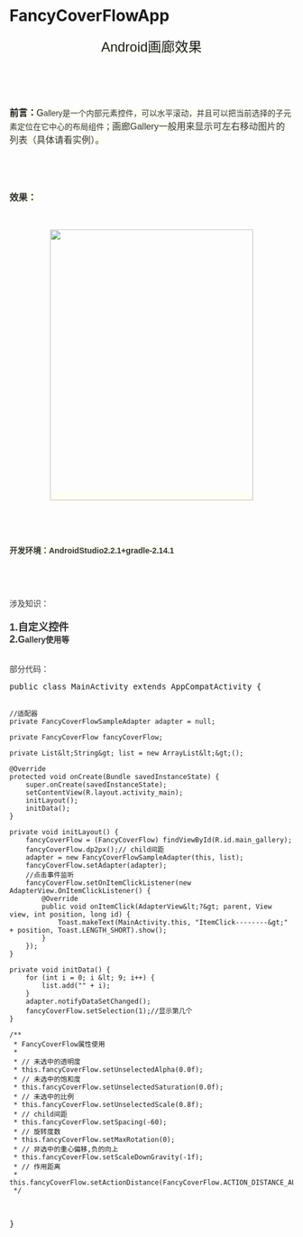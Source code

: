 # FancyCoverFlowApp


<!-- Baidu Button BEGIN -->

<div id="article_content" class="article_content">
                        
<p style="text-align:center;"><span style="font-family:Verdana, Arial, Helvetica, sans-serif;background-color:rgb(254,254,242);"><span style="font-size:24px;">Android画廊效果</span><br /></span></p>
<p style="text-align:center;"><span style="font-family:Verdana, Arial, Helvetica, sans-serif;background-color:rgb(254,254,242);"><span style="font-size:24px;"><br /></span></span></p>
<p><span style="font-family:Verdana, Arial, Helvetica, sans-serif;font-size:16px;background-color:rgb(254,254,242);"><br /></span></p>
<p><span style="font-family:Verdana, Arial, Helvetica, sans-serif;font-size:16px;background-color:rgb(254,254,242);"><strong>前言：</strong>G<span style="color:rgb(51,51,51);font-family:Arial, 'Microsoft Yahei', 'Hiragino Sans GB';font-size:14px;">allery是一个内部元素控件，可以水平滚动，并且可以把当前选择的子元素定位在它中心的布局组件；<span style="font-family:Verdana, Arial, Helvetica, sans-serif;font-size:16px;background-color:rgb(254,254,242);">画廊Gallery一般用来显示</span><span style="font-family:Verdana, Arial, Helvetica, sans-serif;font-size:16px;background-color:rgb(254,254,242);">可左右移动</span><span style="font-family:Verdana, Arial, Helvetica, sans-serif;font-size:16px;background-color:rgb(254,254,242);">图片的列表（具体请看实例）。</span></span></span></p>
<p><span style="font-family:Verdana, Arial, Helvetica, sans-serif;font-size:16px;background-color:rgb(254,254,242);"><span style="color:rgb(51,51,51);font-family:Arial, 'Microsoft Yahei', 'Hiragino Sans GB';font-size:14px;"><span style="font-family:Verdana, Arial, Helvetica, sans-serif;font-size:16px;background-color:rgb(254,254,242);"><br /></span></span></span></p>
<p><span style="font-family:Verdana, Arial, Helvetica, sans-serif;font-size:16px;background-color:rgb(254,254,242);"><span style="color:rgb(51,51,51);font-family:Arial, 'Microsoft Yahei', 'Hiragino Sans GB';font-size:14px;"><span style="font-family:Verdana, Arial, Helvetica, sans-serif;font-size:16px;background-color:rgb(254,254,242);"><br /></span></span></span></p>
<p><span style="font-family:Verdana, Arial, Helvetica, sans-serif;font-size:16px;background-color:rgb(254,254,242);"><span style="color:rgb(51,51,51);font-family:Arial, 'Microsoft Yahei', 'Hiragino Sans GB';font-size:14px;"><span style="font-family:Verdana, Arial, Helvetica, sans-serif;font-size:16px;background-color:rgb(254,254,242);"><span style="color:rgb(51,51,51);font-family:Verdana, Arial, Helvetica, sans-serif;font-size:16px;"><strong>效果：</strong></span><br /></span></span></span></p>
<p><span style="font-family:Verdana, Arial, Helvetica, sans-serif;font-size:16px;background-color:rgb(254,254,242);"><span style="color:rgb(51,51,51);font-family:Arial, 'Microsoft Yahei', 'Hiragino Sans GB';font-size:14px;"><span style="font-family:Verdana, Arial, Helvetica, sans-serif;font-size:16px;background-color:rgb(254,254,242);"><br /></span></span></span></p>
<p style="text-align:center;"><span style="font-family:Verdana, Arial, Helvetica, sans-serif;color:#333333;"><span style="font-size:16px;background-color:rgb(254,254,242);"><strong><img src="http://img.blog.csdn.net/20171213104950576" width="360" height="480" alt="" /></strong></span></span></p>
<p style="text-align:center;"><span style="font-family:Verdana, Arial, Helvetica, sans-serif;color:#333333;"><span style="font-size:16px;background-color:rgb(254,254,242);"><strong><br /></strong></span></span></p>
<p style="text-align:left;"><span style="font-family:Verdana, Arial, Helvetica, sans-serif;color:#333333;"><span style="font-size:16px;background-color:rgb(254,254,242);"><strong><br /></strong></span></span></p>
<p><span style="font-family:Verdana, Arial, Helvetica, sans-serif;color:#333333;"><span style="font-size:16px;background-color:rgb(254,254,242);"><strong><span style="color:rgb(51,51,51);font-family:'Microsoft YaHei', Arial;font-size:14px;"><span style="margin:0px;padding:0px;">开发环境：AndroidStudio2.2.1+gradle-2.14.1</span></span><br /></strong></span></span></p>
<p><span style="font-family:Verdana, Arial, Helvetica, sans-serif;color:#333333;"><span style="font-size:16px;background-color:rgb(254,254,242);"><strong><span style="color:rgb(51,51,51);font-family:'Microsoft YaHei', Arial;font-size:14px;"><span style="margin:0px;padding:0px;"><br /></span></span></strong></span></span></p>
<p><span style="font-family:Verdana, Arial, Helvetica, sans-serif;color:#333333;"><span style="font-size:16px;background-color:rgb(254,254,242);"><strong><span style="color:rgb(51,51,51);font-family:'Microsoft YaHei', Arial;font-size:14px;"><span style="margin:0px;padding:0px;"><br /></span></span></strong></span></span></p>
<p><span style="font-family:Verdana, Arial, Helvetica, sans-serif;color:#333333;"><span style="background-color:rgb(254,254,242);"><span style="color:rgb(51,51,51);font-family:'Microsoft YaHei', Arial;"><span style="margin:0px;padding:0px;"></span></span></span></span></p>
<div style="margin:0px;padding:0px;color:rgb(69,69,69);font-family:'PingFang SC', 'Microsoft YaHei', SimHei, Arial, SimSun;">
<span style="margin:0px;padding:0px;"><span style="margin:0px;padding:0px;color:rgb(51,51,51);font-family:'Microsoft YaHei', Arial;"><span style="margin:0px;padding:0px;"><span style="margin:0px;padding:0px;font-family:Arial;"><span><span style="font-size:14px;">涉及知识：</span></span></span></span><br /></span></span></div>
<div style="font-size:16px;margin:0px;padding:0px;color:rgb(69,69,69);font-family:'PingFang SC', 'Microsoft YaHei', SimHei, Arial, SimSun;">
<br /></div>
<div style="font-size:16px;font-weight:bold;margin:0px;padding:0px;color:rgb(69,69,69);font-family:'PingFang SC', 'Microsoft YaHei', SimHei, Arial, SimSun;">
<span style="margin:0px;padding:0px;font-size:18px;"><span style="margin:0px;padding:0px;color:rgb(51,51,51);font-family:'Microsoft YaHei', Arial;"><span style="margin:0px;padding:0px;"><span style="margin:0px;padding:0px;font-family:Arial;">1.自定义控件</span></span></span></span></div>
<div style="font-size:16px;font-weight:bold;margin:0px;padding:0px;color:rgb(69,69,69);font-family:'PingFang SC', 'Microsoft YaHei', SimHei, Arial, SimSun;">
<span style="margin:0px;padding:0px;color:rgb(51,51,51);font-family:'Microsoft YaHei', Arial;"><span style="margin:0px;padding:0px;"><span style="margin:0px;padding:0px;font-family:Arial;"><span style="margin:0px;padding:0px;font-size:18px;">2.<span style="font-family:Verdana, Arial, Helvetica, sans-serif;font-size:16px;background-color:rgb(254,254,242);">G</span><span style="color:rgb(51,51,51);font-family:Arial, 'Microsoft Yahei', 'Hiragino Sans GB';font-size:14px;">allery使用等</span></span></span></span></span></div>
<span style="font-size:14px;"><br /></span>
<p></p>
<p><span style="color:rgb(51,51,51);font-family:'Microsoft YaHei', Arial;"><span style="font-size:14px;">部分代码：</span></span><br /></p>
<p><span style="color:rgb(51,51,51);font-family:'Microsoft YaHei', Arial;"><span style="font-size:14px;"></span></span></p>
<pre class="java">public class MainActivity extends AppCompatActivity {

    //适配器
    private FancyCoverFlowSampleAdapter adapter = null;

    private FancyCoverFlow fancyCoverFlow;

    private List&lt;String&gt; list = new ArrayList&lt;&gt;();

    @Override
    protected void onCreate(Bundle savedInstanceState) {
        super.onCreate(savedInstanceState);
        setContentView(R.layout.activity_main);
        initLayout();
        initData();
    }

    private void initLayout() {
        fancyCoverFlow = (FancyCoverFlow) findViewById(R.id.main_gallery);
        fancyCoverFlow.dp2px();// child间距
        adapter = new FancyCoverFlowSampleAdapter(this, list);
        fancyCoverFlow.setAdapter(adapter);
        //点击事件监听
        fancyCoverFlow.setOnItemClickListener(new AdapterView.OnItemClickListener() {
            @Override
            public void onItemClick(AdapterView&lt;?&gt; parent, View view, int position, long id) {
                Toast.makeText(MainActivity.this, "ItemClick--------&gt;" + position, Toast.LENGTH_SHORT).show();
            }
        });
    }

    private void initData() {
        for (int i = 0; i &lt; 9; i++) {
            list.add("" + i);
        }
        adapter.notifyDataSetChanged();
        fancyCoverFlow.setSelection(1);//显示第几个
    }

    /**
     * FancyCoverFlow属性使用
     *
     * // 未选中的透明度
     * this.fancyCoverFlow.setUnselectedAlpha(0.0f);
     * // 未选中的饱和度
     * this.fancyCoverFlow.setUnselectedSaturation(0.0f);
     * // 未选中的比例
     * this.fancyCoverFlow.setUnselectedScale(0.8f);
     * // child间距
     * this.fancyCoverFlow.setSpacing(-60);
     * // 旋转度数
     * this.fancyCoverFlow.setMaxRotation(0);
     * // 非选中的重心偏移,负的向上
     * this.fancyCoverFlow.setScaleDownGravity(-1f);
     * // 作用距离
     * this.fancyCoverFlow.setActionDistance(FancyCoverFlow.ACTION_DISTANCE_AUTO);
     */
    
}</pre><br /><br /><p></p>


   </div>
   <!-- Baidu Button END -->
   
   
